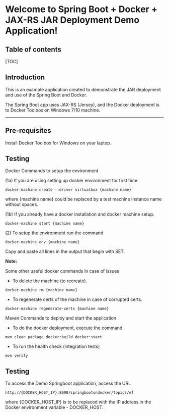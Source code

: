 Welcome to Spring Boot + Docker + JAX-RS JAR Deployment Demo Application!
===================

Table of contents
-------------

[TOC]

Introduction
-------------
This is an example application created to demonstrate the JAR deployment and use of the Spring Boot and Docker.

The Spring Boot app uses JAX-RS (Jersey), and the Docker deployment is to Docker Toolbox on Windows 7/10 machine.


----------


Pre-requisites
-------------

Install Docker Toolbox for Windows on your laptop.


Testing
-------------

Docker Commands to setup the environment

(1a) If you are using setting up docker environment for first time

```
docker-machine create --driver virtualbox {machine name}
```

where {machine name} could be replaced by a test machine instance name without spaces.

(1b) If you already have a docker installation and docker machine setup.

```
docker-machine start {machine name}
```

(2) To setup the environment run the command

```
docker-machine env {machine name}
```

Copy and paste all lines in the output that begin with SET.

**Note:**

Some other useful docker commands in case of issues

- To delete the machine (to recreate).
```
docker-machine rm {machine name}
```
- To regenerate certs of the machine in case of corrupted certs.
```
docker-machine regenerate-certs {machine name}
```

Maven Commands to deploy and start the application

- To do the docker deployment, execute the command
```
mvn clean package docker:build docker:start
```
- To run the health check (integration tests)
```
mvn verify
```

Testing
-------------

To access the Demo Springboot application, access the URL

```
http://{DOCKER_HOST_IP}:8090/springbootondocker/topics/ef
```

where {DOCKER_HOST_IP} is to be replaced with the IP address in the Docker environment variable - DOCKER_HOST.

